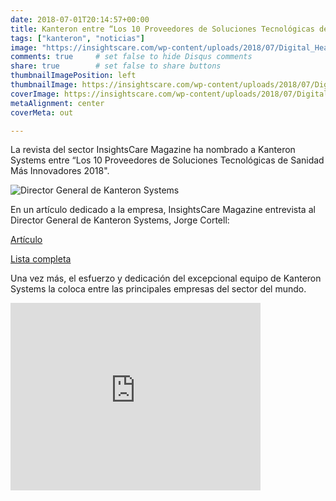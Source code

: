 ```yaml
---
date: 2018-07-01T20:14:57+00:00
title: Kanteron entre “Los 10 Proveedores de Soluciones Tecnológicas de Sanidad Más Innovadores 2018"
tags: ["kanteron", "noticias"]
image: "https://insightscare.com/wp-content/uploads/2018/07/Digital_Healthcare_Logo.jpg"
comments: true     # set false to hide Disqus comments
share: true        # set false to share buttons
thumbnailImagePosition: left
thumbnailImage: https://insightscare.com/wp-content/uploads/2018/07/Digital_Healthcare_Logo.jpg
coverImage: https://insightscare.com/wp-content/uploads/2018/07/Digital_Healthcare_Logo.jpg
metaAlignment: center
coverMeta: out

---
```

La revista del sector InsightsCare Magazine ha nombrado a Kanteron Systems entre “Los 10 Proveedores de Soluciones Tecnológicas de Sanidad Más Innovadores 2018".

<!--more-->

![Director General de Kanteron Systems](https://insightscare.com/wp-content/uploads/2018/07/Jorge_Cortell__CEO___Founder__Kanteron_Systems.jpg)

En un artículo dedicado a la empresa, InsightsCare Magazine entrevista al Director General de Kanteron Systems, Jorge Cortell:

[Artículo](https://insightscare.com/kanteron-systems-incredible-precision-medicine-diagnostic-platform/)

[Lista completa](https://insightscare.com/the-10-most-innovative-digital-healthcare-solution-providers-2018-july2018/)

Una vez más, el esfuerzo y dedicación del excepcional equipo de Kanteron Systems la coloca entre las principales empresas del sector del mundo.

<iframe frameborder="0"  width="400" height="300"  title="" src="http://magazines.insightscare.com/The-10-Most-Innovative-Digital-Healthcare-Solution-Providers-2018-July2018/#page=37" type="text/html" scrolling="no" marginwidth="0" marginheight="0" allowFullScreen></iframe>
